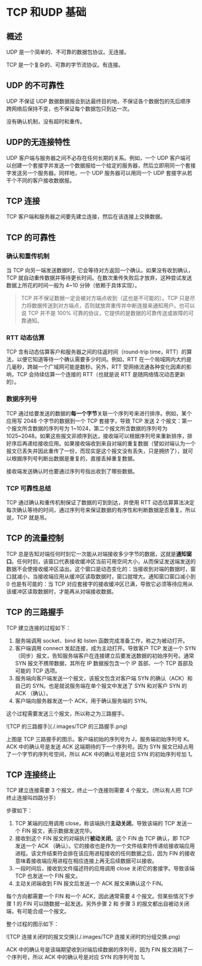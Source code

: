 # TCP 和UDP 基础 

## 概述

UDP 是一个简单的、不可靠的数据包协议。无连接。

TCP 是一个复杂的、可靠的字节流协议。有连接。

## UDP 的不可靠性

UDP 不保证 UDP 数据数据报会到达最终目的地，不保证各个数据包的先后顺序跨网络后保持不变，也不保证每个数据包只到达一次。

没有确认机制，没有超时和重传。

## UDP的无连接特性

UDP 客户端与服务器之间不必存在任何长期的关系。例如，一个 UDP 客户端可以创建一个套接字并发送一个数据报给一个给定的服务器，然后立即用同一个套接字发送另一个服务器。同样地，一个 UDP 服务器可以用同一个 UDP 套接字从若干个不同的客户接收数据报。

## TCP 连接

TCP 客户端和服务器之间要先建立连接，然后在该连接上交换数据。

## TCP 的可靠性

### 确认和重传机制

当 TCP 向另一端发送数据时，它会等待对方返回一个确认。如果没有收到确认，TCP 就自动重传数据并等待更长时间。在数次重传失败后才放弃，这种尝试发送数据上所花的时间一般为 4~10 分钟（依赖于具体实现）。

>   TCP 并不保证数据一定会被对方端点收到（这也是不可能的）。TCP 只是尽力将数据传送到对方端点，否则就放弃重传并中断连接来通知用户。也可以说 TCP 并不是 100% 可靠的协议，它提供的是数据的可靠传送或故障的可靠通知。

### RTT 动态估算

TCP 含有动态估算客户和服务器之间的往返时间（round-trip time，RTT）的算法，以便它知道等待一个确认需要多少时间。例如，RTT 在一个局域网内大约是几毫秒，跨越一个广域网可能是数秒。另外，RTT 受网络流通各种变化因素的影响，TCP 会持续估算一个连接的 RTT（也就是说 RTT 是随网络情况动态更新的）。

### 数据序列号

TCP 通过给要发送的数据的**每一个字节**关联一个序列号来进行排序。例如，某个应用写 2048 个字节的数据到一个 TCP 套接字，导致 TCP 发送 2 个报文：第一个报文所含数据的序列号为 1~1024，第二个报文所含数据的序列号为 1025~2048。如果这些报文非顺序到达，接收端可以根据序列号来重新排序，排好序后再递给接收应用。如果接收端收到来自对端的重复数据（譬如对端认为一个报文已丢失并因此重传了一份，而现实是这个报文没有丢失，只是拥挤了），就可以根据序列号判断出数据是重复的，直接丢掉重复数据。

接收端发送确认时也要通过序列号指出收到了哪些数据。

### TCP 可靠性总结

TCP 通过确认和重传机制保证了数据的可到到达，并使用 RTT 动态估算算法决定每次确认等待的时间，通过序列号来保证数据的有序性和判断数据是否重复。所以说，TCP 就是吊。

## TCP 的流量控制

TCP 总是告知对端任何时刻它一次能从对端接收多少字节的数据，这就是**通知窗口**。任何时刻，该窗口代表接收缓冲区当前可用空间大小，从而保证发送端发送的数据不会使接收缓冲区溢出。这个窗口是动态变化的：当接收到对端的数据时，窗口就减小，当接收端应用从缓冲区读取数据时，窗口就增大。通知窗口窗口减小到 0 也是有可能的：当 TCP 对应套接字的接收缓冲区已满，导致它必须等待应用从该缓冲区读取数据时，才能再从对端接收数据。

## TCP 的三路握手

TCP 建立连接的过程如下：

1.  服务端调用 socket、bind 和 listen 函数完成准备工作，称之为被动打开。
2.  客户端调用 connect 发起连接，成为主动打开。导致客户 TCP 发送一个 SYN（同步）报文，告知服务端客户在连接建立后要发送数据的初始序列号。通常 SYN 报文不携带数据，其所在 IP 数据报包含一个 IP 首部、一个 TCP 首部及可能的 TCP 选项。
3.  服务端向客户端发送一个报文，该报文包含对客户端 SYN 的确认（ACK）和自己的 SYN。也是就说服务端在单个报文中发送了 SYN 和对客户 SYN 的 ACK （确认）。
4.  客户端向服务器发送一个 ACK，用于确认服务端的 SYN。

这个过程需要发送三个报文，所以称之为三路握手。

![TCP 的三路握手](./.images/TCP 的三路握手.png)

上图是 TCP 三路握手的图示。客户端初始的序列号为 J，服务端初始序列号 K。ACK 中的确认号是发送 ACK 这端期待的下一个序列号。因为 SYN 报文已经占用了一个字节的序列号空间，所以 ACK 中的确认号是对应 SYN 的初始序列号加 1。

## TCP 连接终止

TCP 建立连接需要 3 个报文，终止一个连接则需要 4 个报文。（所以有人把 TCP 终止连接叫四路分手）

步骤如下：

1.  TCP 某端的应用调用 close，称该端执行**主动关闭**。导致该端的 TCP 发送一个 FIN 报文，表示数据发送完毕。
2.  接收到这个 FIN 报文的对端执行**被动关闭**。这个 FIN 由 TCP 确认，即 TCP 发送一个 ACK （确认）。它的接收也是作为一个文件结束符传递给接收端应用进程。该文件结束符会排在该应用进程接收的任何数据之后，因为 FIN 的接收意味着接收端应用进程在相应连接上再无后续数据可以接收。
3.  一段时间后，接收到文件描述符的应用调用 close 关闭它的套接字。导致该端 TCP 也发送一个 FIN 报文。
4.  主动关闭端收到 FIN 报文后发送一个 ACK 报文来确认这个 FIN。

每个方向都需要一个 FIN 和一个 ACK，因此通常需要 4 个报文。但某些情况下步骤 1 的 FIN 可以随数据一起发送。另外步骤 2 和 步骤 3 的报文都出自被动关闭端，有可能合成一个报文。

整个过程的图示如下：

![TCP 连接关闭时的报文交换](./.images/TCP 连接关闭时的分组交换.png)

ACK 中的确认号是该端期望收到对端后续数据的序列号，因为 FIN 报文消耗了一个序列号，所以 ACK 中的确认号是对应 SYN 的序列号加 1。